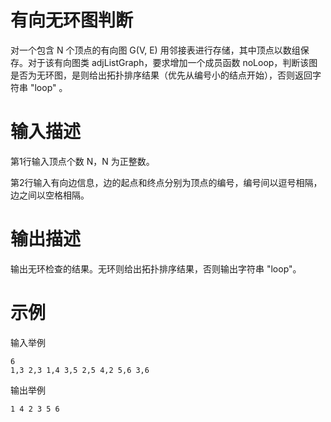 # 有向无环图判断

对一个包含 N 个顶点的有向图 G(V, E) 用邻接表进行存储，其中顶点以数组保存。对于该有向图类 adjListGraph，要求增加一个成员函数 noLoop，判断该图是否为无环图，是则给出拓扑排序结果（优先从编号小的结点开始），否则返回字符串 "loop" 。

# 输入描述

第1行输入顶点个数 N，N 为正整数。

第2行输入有向边信息，边的起点和终点分别为顶点的编号，编号间以逗号相隔，边之间以空格相隔。

# 输出描述

输出无环检查的结果。无环则给出拓扑排序结果，否则输出字符串 "loop"。

# 示例
输入举例
```
6
1,3 2,3 1,4 3,5 2,5 4,2 5,6 3,6
```
输出举例
```
1 4 2 3 5 6
```